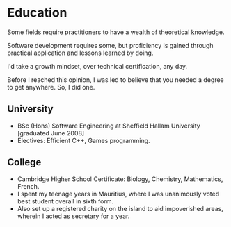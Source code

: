 # Education

Some fields require practitioners to have a wealth of theoretical knowledge.

Software development requires some, but proficiency is gained through practical application and lessons learned by doing.

I'd take a growth mindset, over technical certification, any day.

Before I reached this opinion, I was led to believe that you needed a degree to get anywhere. So, I did one.

## University

- BSc (Hons) Software Engineering at Sheffield Hallam University \[graduated June 2008\]
- Electives: Efficient C++, Games programming.

## College

- Cambridge Higher School Certificate: Biology, Chemistry, Mathematics, French.
- I spent my teenage years in Mauritius, where I was unanimously voted best student overall in sixth form.
- Also set up a registered charity on the island to aid impoverished areas, wherein I acted as secretary for a year.
